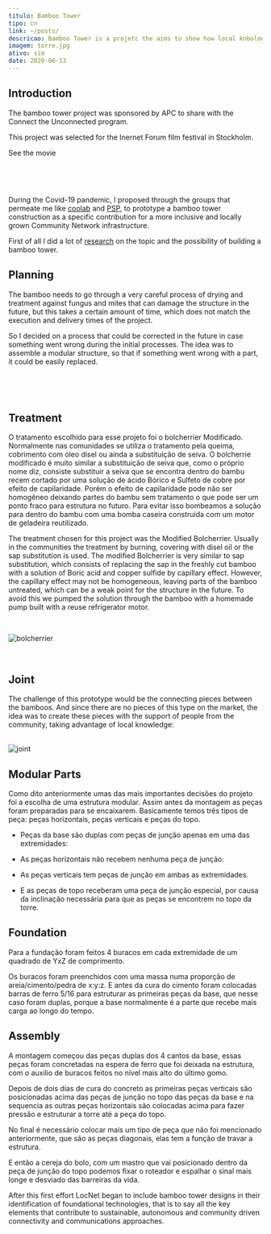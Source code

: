 ```yaml
---
titulo: Bamboo Tower
tipo: cn
link: ~/posts/
descricao: Bamboo Tower is a projetc the aims to show how local knbologe can be powerfull and became a new tecnologies
imagem: torre.jpg
ativo: sim
date: 2020-06-13
---
```


## Introduction

The bamboo tower project was sponsored by APC to share with the Connect the Unconnected program.


This project was selected for the Inernet Forum film festival in Stockholm.

See the movie

</br>

<lite-youtube class="mx-auto w-350px sm:w-500px md:w-600px"
videoid="KRib7hyTWMw"
playlabel="Play: Keynote (Google I/O '18)"></lite-youtube>

</br>

During the Covid-19 pandemic, I proposed through the groups that permeate me like [coolab](https://coolab.org) and [PSP](https://portalsemporteiras.github.io), to prototype a bamboo tower construction as a specific contribution for a more inclusive and locally grown Community Network infrastructure.

First of all I did a lot of [research](https://www.coolab.org/2020/10/estudo-para-o-uso-de-bambu-em-redes-comunitarias/) on the topic and the possibility of building a bamboo tower.


## Planning

The bamboo needs to go through a very careful process of drying and treatment against fungus and mites that can damage the structure in the future, but this takes a certain amount of time, which does not match the execution and delivery times of the project.

So I decided on a process that could be corrected in the future in case something went wrong during the initial processes. The idea was to assemble a modular structure, so that if something went wrong with a part, it could be easily replaced.

</br>

<v-img src="tower-proto.png" alt="tower prototipe" classe="h-50vh"></v-img>

</br>


## Treatment

O tratamento escolhido para esse projeto foi o bolcherrier Modificado. Normalmente nas comunidades se utiliza o tratamento pela queima, cobrimento com óleo disel ou ainda a substituição de seiva. 
O bolcherrie modificado é muito similar a substituição de seiva que, como o próprio nome diz, consiste substituir a seiva que se encontra dentro do bambu recem cortado por uma solução de ácido Bórico e Sulfeto de cobre por efeito de capilaridade. Porém o efeito de capilaridade pode não ser homogêneo deixando partes do bambu sem tratamento o que pode ser um ponto fraco para estrutura no futuro. Para evitar isso bombeamos a solução para dentro do bambu com uma bomba caseira construída com um motor de geladeira reutilizado. 

The treatment chosen for this project was the Modified Bolcherrier. Usually in the communities the treatment by burning, covering with disel oil or the sap substitution is used. 
The modified Bolcherrier is very similar to sap substitution, which consists of replacing the sap in the freshly cut bamboo with a solution of Boric acid and copper sulfide by capillary effect. However, the capillary effect may not be homogeneous, leaving parts of the bamboo untreated, which can be a weak point for the structure in the future. To avoid this we pumped the solution through the bamboo with a homemade pump built with a reuse refrigerator motor.

</br>

<img src="https://www.coolab.org/wp-content/uploads/2020/09/photo_2020-09-30_11-25-24-682x1024.jpg" alt="bolcherrier" class="h-80vh mx-auto"></img>

</br>

## Joint

The challenge of this prototype would be the connecting pieces between the bamboos. And since there are no pieces of this type on the market, the idea was to create these pieces with the support of people from the community, taking advantage of local knowledge:

</br>

<img  src="https://www.coolab.org/wp-content/uploads/2021/02/abracadeira-detalhe-1024x640.jpg"      alt="joint" class="w-50vw mx-auto"/>

</br>

## Modular Parts

Como dito anteriormente umas das mais importantes decisões do projeto foi a escolha de uma estrutura modular. Assim antes da montagem as peças foram preparadas para se encaixarem. Basicamente temos três tipos de peça: peças horizontais, peças verticais e peças do topo.

<!-- TODO - galeria com fotos de cada tipo de peca -->

- Peças da base são duplas com peças de junção apenas em uma das extremidades:

- As peças horizontais não recebem nenhuma peça de junção:

- As peças verticais tem  peças de junção em ambas as extremidades.

- E as peças de topo receberam uma peça de junção especial, por causa da inclinação necessária para que as peças se encontrem no topo da torre.


## Foundation

Para a fundação foram feitos 4 buracos em cada extremidade de um quadrado de YxZ de comprimento.

Os buracos foram preenchidos com uma massa numa proporção de areia/cimento/pedra de x:y:z. E antes da cura do cimento foram colocadas barras de ferro 5/16 para estruturar as primeiras peças da base, que nesse caso foram duplas, porque a base normalmente é a parte que recebe mais carga ao longo do tempo.



## Assembly

A montagem começou das peças duplas dos 4 cantos da base, essas peças foram concretadas na espera de ferro que foi deixada na estrutura, com o auxilio de buracos feitos no nível mais alto do último gomo.

Depois de dois dias de cura do concreto as primeiras peças verticais são posicionadas acima das peças de junção no topo das peças da base e na sequencia as outras peças horizontais são colocadas acima para fazer pressão e estruturar a torre até a peça do topo.

No final é necessário colocar mais um tipo de peça que não foi mencionado anteriormente, que são as peças diagonais, elas tem a função de travar a estrutura.

E então a cereja do bolo, com um mastro que vai posicionado dentro da peça de junção do topo podemos fixar o roteador e espalhar o sinal mais longe e desviado das barreiras da vida.


After this first effort LocNet began to include bamboo tower designs in their identification of foundational technologies, that is to say all the key elements that contribute to sustainable, autonomous and community driven connectivity and communications approaches.




